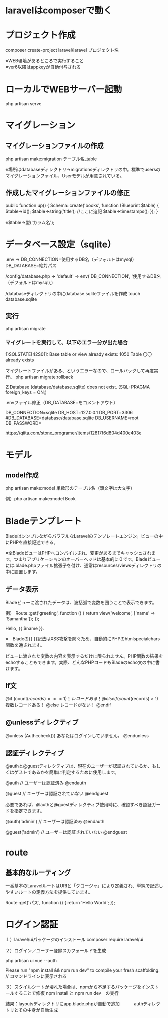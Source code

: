 # laravelはcomposerで動く

# プロジェクト作成
composer create-project laravel/laravel プロジェクト名

※WEB環境があるところで実行すること<br>
※ver6以降はappkeyが自動付与される

# ローカルでWEBサーバー起動
php artisan serve

# マイグレーション
## マイグレーションファイルの作成
php artisan make:migration テーブル名_table

※場所はdatabaseディレクトリ→migrationsディレクトリの中。標準でusersのマイグレーションファイル、Userモデルが用意されている。

## 作成したマイグレーションファイルの修正
public function up()
    {
        Schema::create('books', function (Blueprint $table) {
            $table->id();
            $table->string('title');  //ここに追記
            $table->timestamps();
        });
    }

※$table->型('カラム名');

# データベース設定（sqlite）
.env → DB_CONNECTION=使用するDB名（デフォルトはmysql）
       DB_DATABASE=絶対パス

/config/database.php → 'default' => env('DB_CONNECTION', '使用するDB名（デフォルトはmysql),)

/databaseディレクトリの中にdatabase.sqliteファイルを作成
touch database.sqlite

## 実行
php artisan migrate

### マイグレートを実行して、以下のエラー分が出た場合

1)SQLSTATE[42S01]: Base table or view already exists: 1050 Table 〇〇 already exists

マイグレートファイルがある、というエラーなので、ロールバックして再度実行。
php artisan migrate:rollback

2)Database (database/database.sqlite) does not exist. (SQL: PRAGMA foreign_keys = ON;)

.envファイル修正（DB_DATABASE=をコメントアウト）

DB_CONNECTION=sqlite
DB_HOST=127.0.0.1
DB_PORT=3306
#DB_DATABASE=database/database.sqlite
DB_USERNAME=root
DB_PASSWORD=

https://qiita.com/stone_programer/items/12817f6d804d400e403e


# モデル
## model作成
php artisan make:model 単数形のテーブル名（頭文字は大文字）

例）php artisan make:model Book


# Bladeテンプレート
BladeはシンプルながらパワフルなLaravelのテンプレートエンジン。ビューの中にPHPを直接記述できる。

※全BladeビューはPHPへコンパイルされ、変更があるまでキャッシュされます。つまりアプリケーションのオーバーヘッドは基本的に０です。Bladeビューには.blade.phpファイル拡張子を付け、通常はresources/viewsディレクトリの中に設置します。

## データ表示
Bladeビューに渡されたデータは、波括弧で変数を囲うことで表示できます。

例）
Route::get('greeting', function () {
    return view('welcome', ['name' => 'Samantha']);
});

Hello, {{ $name }}.

※　Bladeの{{ }}記法はXSS攻撃を防ぐため、自動的にPHPのhtmlspecialchars関数を通されます。

ビューに渡された変数の内容を表示するだけに限られません。PHP関数の結果をechoすることもできます。実際、どんなPHPコードもBladeのecho文の中に書けます。


## If文

@if (count($records) === 1)
    １レコードある！
@elseif (count($records) > 1)
    複数レコードある！
@else
    レコードがない！
@endif

## @unlessディレクティブ
@unless (Auth::check())
    あなたはログインしていません。
@endunless

## 認証ディレクティブ
@authと@guestディレクティブは、現在のユーザーが認証されているか、もしくはゲストであるかを簡単に判定するために使用します。

@auth
    // ユーザーは認証済み
@endauth

@guest
    // ユーザーは認証されていない
@endguest


必要であれば、@authと@guestディレクティブ使用時に、確認すべき認証ガードを指定できます。

@auth('admin')
    // ユーザーは認証済み
@endauth

@guest('admin')
    // ユーザーは認証されていない
@endguest


# route
## 基本的なルーティング
一番基本のLaravelルートはURIと「クロージャ」により定義され、単純で記述しやすいルートの定義方法を提供しています。

Route::get('パス', function () {
    return 'Hello World';
});


# ログイン認証
１）laravel/uiパッケージのインストール
composer require laravel/ui

２）ログイン／ユーザー登録スカフォールドを生成
<!-- php artisan ui bootstrap --auth -->
php artisan ui vue --auth
<!-- php artisan ui react --auth -->

Please run "npm install && npm run dev" to compile your fresh scaffolding. // コマンドラインに表示される

３）スタイルシートが壊れた場合は、npmから不足するパッケージをインストールすることで修復
npm install と npm run dev　の実行

結果：layoutsディレクトリにapp.blade.phpが自動で追加
　　　authディレクトリとその中身が自動生成
